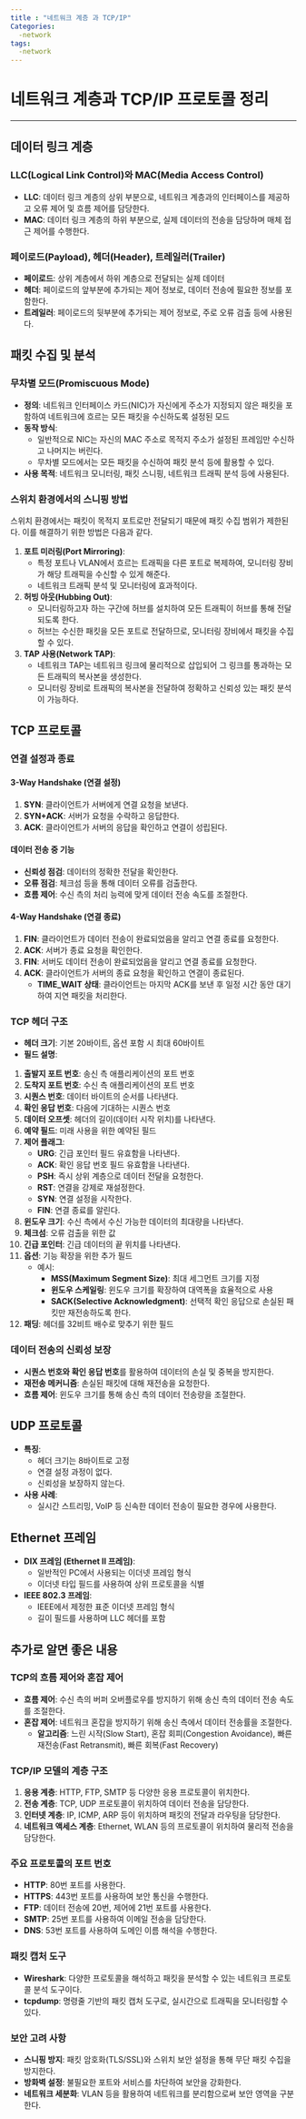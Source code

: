 ```yaml
---
title : "네트워크 계층 과 TCP/IP"
Categories:
  -network
tags:
  -network
---
```

# 네트워크 계층과 TCP/IP 프로토콜 정리
---

## 데이터 링크 계층

### LLC(Logical Link Control)와 MAC(Media Access Control)
- **LLC**: 데이터 링크 계층의 상위 부분으로, 네트워크 계층과의 인터페이스를 제공하고 오류 제어 및 흐름 제어를 담당한다.
- **MAC**: 데이터 링크 계층의 하위 부분으로, 실제 데이터의 전송을 담당하며 매체 접근 제어를 수행한다.

### 페이로드(Payload), 헤더(Header), 트레일러(Trailer)
- **페이로드**: 상위 계층에서 하위 계층으로 전달되는 실제 데이터
- **헤더**: 페이로드의 앞부분에 추가되는 제어 정보로, 데이터 전송에 필요한 정보를 포함한다.
- **트레일러**: 페이로드의 뒷부분에 추가되는 제어 정보로, 주로 오류 검출 등에 사용된다.

## 패킷 수집 및 분석

### 무차별 모드(Promiscuous Mode)
- **정의**: 네트워크 인터페이스 카드(NIC)가 자신에게 주소가 지정되지 않은 패킷을 포함하여 네트워크에 흐르는 모든 패킷을 수신하도록 설정된 모드
- **동작 방식**:
  - 일반적으로 NIC는 자신의 MAC 주소로 목적지 주소가 설정된 프레임만 수신하고 나머지는 버린다.
  - 무차별 모드에서는 모든 패킷을 수신하여 패킷 분석 등에 활용할 수 있다.
- **사용 목적**: 네트워크 모니터링, 패킷 스니핑, 네트워크 트래픽 분석 등에 사용된다.

### 스위치 환경에서의 스니핑 방법
스위치 환경에서는 패킷이 목적지 포트로만 전달되기 때문에 패킷 수집 범위가 제한된다. 이를 해결하기 위한 방법은 다음과 같다.

1. **포트 미러링(Port Mirroring)**:
   - 특정 포트나 VLAN에서 흐르는 트래픽을 다른 포트로 복제하여, 모니터링 장비가 해당 트래픽을 수신할 수 있게 해준다.
   - 네트워크 트래픽 분석 및 모니터링에 효과적이다.
2. **허빙 아웃(Hubbing Out)**:
   - 모니터링하고자 하는 구간에 허브를 설치하여 모든 트래픽이 허브를 통해 전달되도록 한다.
   - 허브는 수신한 패킷을 모든 포트로 전달하므로, 모니터링 장비에서 패킷을 수집할 수 있다.
3. **TAP 사용(Network TAP)**:
   - 네트워크 TAP는 네트워크 링크에 물리적으로 삽입되어 그 링크를 통과하는 모든 트래픽의 복사본을 생성한다.
   - 모니터링 장비로 트래픽의 복사본을 전달하여 정확하고 신뢰성 있는 패킷 분석이 가능하다.

## TCP 프로토콜

### 연결 설정과 종료

#### 3-Way Handshake (연결 설정)

1. **SYN**: 클라이언트가 서버에게 연결 요청을 보낸다.
2. **SYN+ACK**: 서버가 요청을 수락하고 응답한다.
3. **ACK**: 클라이언트가 서버의 응답을 확인하고 연결이 성립된다.

#### 데이터 전송 중 기능
- **신뢰성 점검**: 데이터의 정확한 전달을 확인한다.
- **오류 점검**: 체크섬 등을 통해 데이터 오류를 검출한다.
- **흐름 제어**: 수신 측의 처리 능력에 맞게 데이터 전송 속도를 조절한다.

#### 4-Way Handshake (연결 종료)

1. **FIN**: 클라이언트가 데이터 전송이 완료되었음을 알리고 연결 종료를 요청한다.
2. **ACK**: 서버가 종료 요청을 확인한다.
3. **FIN**: 서버도 데이터 전송이 완료되었음을 알리고 연결 종료를 요청한다.
4. **ACK**: 클라이언트가 서버의 종료 요청을 확인하고 연결이 종료된다.
   - **TIME_WAIT 상태**: 클라이언트는 마지막 ACK를 보낸 후 일정 시간 동안 대기하여 지연 패킷을 처리한다.

### TCP 헤더 구조

- **헤더 크기**: 기본 20바이트, 옵션 포함 시 최대 60바이트
- **필드 설명**:

1. **출발지 포트 번호**: 송신 측 애플리케이션의 포트 번호
2. **도착지 포트 번호**: 수신 측 애플리케이션의 포트 번호
3. **시퀀스 번호**: 데이터 바이트의 순서를 나타낸다.
4. **확인 응답 번호**: 다음에 기대하는 시퀀스 번호
5. **데이터 오프셋**: 헤더의 길이(데이터 시작 위치)를 나타낸다.
6. **예약 필드**: 미래 사용을 위한 예약된 필드
7. **제어 플래그**:
   - **URG**: 긴급 포인터 필드 유효함을 나타낸다.
   - **ACK**: 확인 응답 번호 필드 유효함을 나타낸다.
   - **PSH**: 즉시 상위 계층으로 데이터 전달을 요청한다.
   - **RST**: 연결을 강제로 재설정한다.
   - **SYN**: 연결 설정을 시작한다.
   - **FIN**: 연결 종료를 알린다.
8. **윈도우 크기**: 수신 측에서 수신 가능한 데이터의 최대량을 나타낸다.
9. **체크섬**: 오류 검출을 위한 값
10. **긴급 포인터**: 긴급 데이터의 끝 위치를 나타낸다.
11. **옵션**: 기능 확장을 위한 추가 필드
    - 예시:
      - **MSS(Maximum Segment Size)**: 최대 세그먼트 크기를 지정
      - **윈도우 스케일링**: 윈도우 크기를 확장하여 대역폭을 효율적으로 사용
      - **SACK(Selective Acknowledgment)**: 선택적 확인 응답으로 손실된 패킷만 재전송하도록 한다.
12. **패딩**: 헤더를 32비트 배수로 맞추기 위한 필드

### 데이터 전송의 신뢰성 보장

- **시퀀스 번호와 확인 응답 번호**를 활용하여 데이터의 손실 및 중복을 방지한다.
- **재전송 메커니즘**: 손실된 패킷에 대해 재전송을 요청한다.
- **흐름 제어**: 윈도우 크기를 통해 송신 측의 데이터 전송량을 조절한다.

## UDP 프로토콜

- **특징**:
  - 헤더 크기는 8바이트로 고정
  - 연결 설정 과정이 없다.
  - 신뢰성을 보장하지 않는다.
- **사용 사례**:
  - 실시간 스트리밍, VoIP 등 신속한 데이터 전송이 필요한 경우에 사용한다.

## Ethernet 프레임

- **DIX 프레임 (Ethernet II 프레임)**:
  - 일반적인 PC에서 사용되는 이더넷 프레임 형식
  - 이더넷 타입 필드를 사용하여 상위 프로토콜을 식별
- **IEEE 802.3 프레임**:
  - IEEE에서 제정한 표준 이더넷 프레임 형식
  - 길이 필드를 사용하며 LLC 헤더를 포함

## 추가로 알면 좋은 내용

### TCP의 흐름 제어와 혼잡 제어

- **흐름 제어**: 수신 측의 버퍼 오버플로우를 방지하기 위해 송신 측의 데이터 전송 속도를 조절한다.
- **혼잡 제어**: 네트워크 혼잡을 방지하기 위해 송신 측에서 데이터 전송률을 조절한다.
  - **알고리즘**: 느린 시작(Slow Start), 혼잡 회피(Congestion Avoidance), 빠른 재전송(Fast Retransmit), 빠른 회복(Fast Recovery)

### TCP/IP 모델의 계층 구조

1. **응용 계층**: HTTP, FTP, SMTP 등 다양한 응용 프로토콜이 위치한다.
2. **전송 계층**: TCP, UDP 프로토콜이 위치하여 데이터 전송을 담당한다.
3. **인터넷 계층**: IP, ICMP, ARP 등이 위치하며 패킷의 전달과 라우팅을 담당한다.
4. **네트워크 액세스 계층**: Ethernet, WLAN 등의 프로토콜이 위치하여 물리적 전송을 담당한다.

### 주요 프로토콜의 포트 번호

- **HTTP**: 80번 포트를 사용한다.
- **HTTPS**: 443번 포트를 사용하여 보안 통신을 수행한다.
- **FTP**: 데이터 전송에 20번, 제어에 21번 포트를 사용한다.
- **SMTP**: 25번 포트를 사용하여 이메일 전송을 담당한다.
- **DNS**: 53번 포트를 사용하여 도메인 이름 해석을 수행한다.

### 패킷 캡처 도구

- **Wireshark**: 다양한 프로토콜을 해석하고 패킷을 분석할 수 있는 네트워크 프로토콜 분석 도구이다.
- **tcpdump**: 명령줄 기반의 패킷 캡처 도구로, 실시간으로 트래픽을 모니터링할 수 있다.

### 보안 고려 사항

- **스니핑 방지**: 패킷 암호화(TLS/SSL)와 스위치 보안 설정을 통해 무단 패킷 수집을 방지한다.
- **방화벽 설정**: 불필요한 포트와 서비스를 차단하여 보안을 강화한다.
- **네트워크 세분화**: VLAN 등을 활용하여 네트워크를 분리함으로써 보안 영역을 구분한다.

